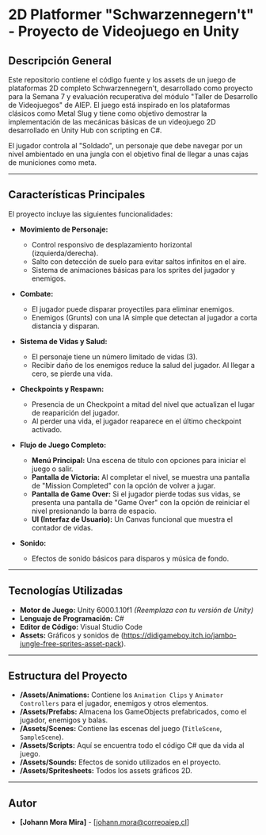 # 2D Platformer "Schwarzennegern't" - Proyecto de Videojuego en Unity


## Descripción General

Este repositorio contiene el código fuente y los assets de un juego de plataformas 2D completo Schwarzennegern't, desarrollado como proyecto para la Semana 7 y evaluación recuperativa del módulo "Taller de Desarrollo de Videojuegos" de AIEP. 
El juego está inspirado en los plataformas clásicos como Metal Slug y tiene como objetivo demostrar la implementación de las mecánicas básicas de un videojuego 2D desarrollado en Unity Hub con scripting en C#.

El jugador controla al "Soldado", un personaje que debe navegar por un nivel ambientado en una jungla con el objetivo final de llegar a unas cajas de municiones como meta.

---

## Características Principales

El proyecto incluye las siguientes funcionalidades:

*   **Movimiento de Personaje:**
    *   Control responsivo de desplazamiento horizontal (izquierda/derecha).
    *   Salto con detección de suelo para evitar saltos infinitos en el aire.
    *   Sistema de animaciones básicas para los sprites del jugador y enemigos.

*   **Combate:**
    *   El jugador puede disparar proyectiles para eliminar enemigos.
    *   Enemigos (Grunts) con una IA simple que detectan al jugador a corta distancia y disparan.

*   **Sistema de Vidas y Salud:**
    *   El personaje tiene un número limitado de vidas (3).
    *   Recibir daño de los enemigos reduce la salud del jugador. Al llegar a cero, se pierde una vida.

*   **Checkpoints y Respawn:**
    *   Presencia de un Checkpoint a mitad del nivel que actualizan el lugar de reaparición del jugador.
    *   Al perder una vida, el jugador reaparece en el último checkpoint activado.

*   **Flujo de Juego Completo:**
    *   **Menú Principal:** Una escena de título con opciones para iniciar el juego o salir.
    *   **Pantalla de Victoria:** Al completar el nivel, se muestra una pantalla de "Mission Completed" con la opción de volver a jugar.
    *   **Pantalla de Game Over:** Si el jugador pierde todas sus vidas, se presenta una pantalla de "Game Over" con la opción de reiniciar el nivel presionando la barra de espacio.
    *   **UI (Interfaz de Usuario):** Un Canvas funcional que muestra el contador de vidas.

*   **Sonido:**
    *   Efectos de sonido básicos para disparos y música de fondo.

---

## Tecnologías Utilizadas

*   **Motor de Juego:** Unity 6000.1.10f1 *(Reemplaza con tu versión de Unity)*
*   **Lenguaje de Programación:** C#
*   **Editor de Código:** Visual Studio Code
*   **Assets:** Gráficos y sonidos de (https://didigameboy.itch.io/jambo-jungle-free-sprites-asset-pack).

---


## Estructura del Proyecto

*   **/Assets/Animations:** Contiene los `Animation Clips` y `Animator Controllers` para el jugador, enemigos y otros elementos.
*   **/Assets/Prefabs:** Almacena los GameObjects prefabricados, como el jugador, enemigos y balas.
*   **/Assets/Scenes:** Contiene las escenas del juego (`TitleScene`, `SampleScene`).
*   **/Assets/Scripts:** Aquí se encuentra todo el código C# que da vida al juego.
*   **/Assets/Sounds:** Efectos de sonido utilizados en el proyecto.
*   **/Assets/Spritesheets:** Todos los assets gráficos 2D.

---

## Autor

*   **[Johann Mora Mira]** - [johann.mora@correoaiep.cl]

